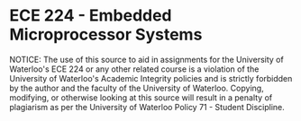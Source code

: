 # ECE 224 - Embedded Microprocessor Systems
NOTICE: The use of this source to aid in assignments for the University of Waterloo's ECE 224 or any other related course is a violation of the University of Waterloo's Academic Integrity policies and is strictly forbidden by the author and the faculty of the University of Waterloo. Copying, modifying, or otherwise looking at this source will result in a penalty of plagiarism as per the University of Waterloo Policy 71 - Student Discipline.
